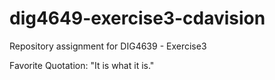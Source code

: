 # dig4649-exercise3-cdavision
Repository assignment for DIG4639 - Exercise3

Favorite Quotation: "It is what it is."
